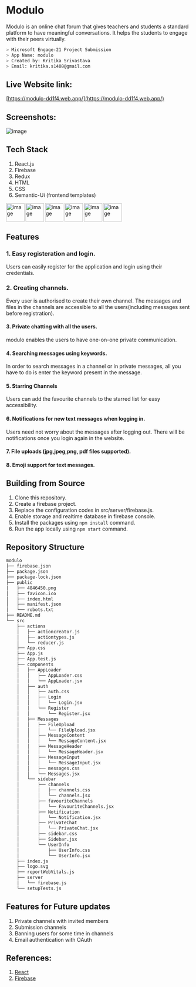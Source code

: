 # Modulo

Modulo is an online chat forum that gives teachers and students a standard platform to have meaningful conversations. It helps the students to engage with their peers virtually.

````bash
> Microsoft Engage-21 Project Submission
> App Name: modulo
> Created by: Kritika Srivastava
> Email: kritika.s1408@gmail.com
````

## Live Website link:  
[https://modulo-dd1f4.web.app/](https://modulo-dd1f4.web.app/)

## Screenshots:
<img align="center" src="https://github.com/kritika-srivastava/modulo/blob/main/image.png" alt="image" />

## Tech Stack

1. React.js 
2. Firebase
3. Redux
4. HTML
5. CSS
6. Semantic-Ui (frontend templates)


<img align="left" height="50px" src="https://icons-for-free.com/iconfiles/png/512/design+development+facebook+framework+mobile+react+icon-1320165723839064798.png" alt="image" />

<img align="left" height="50px" src="https://firebase.google.com/images/brand-guidelines/logo-vertical.png" alt="image" />

<img align="left" height="50px" src="https://cdn.iconscout.com/icon/free/png-256/redux-283024.png" alt="image" />


<img align="left" height="50px" src="https://cdn-icons-png.flaticon.com/512/919/919827.png" alt="image" />
<img  align="left" height="50px" src="https://icon-library.com/images/css-icon-png/css-icon-png-0.jpg" alt="image" />
<img  height="50px" src="https://cdn.worldvectorlogo.com/logos/semantic-ui.svg" alt="image" />

## Features
### 1. Easy registeration and login.
Users can easily register for the application and login using their credentials.
### 2. Creating channels.
Every user is authorised to create their own channel. The messages and files in the channels are accessible to all the users(including messages sent before registration).
#### 3. Private chatting with all the users.
modulo enables the users to have one-on-one private communication.

#### 4. Searching messages using keywords.
In order to search messages in a channel or in private messages, all you have to do is enter the keyword present in the message.

#### 5. Starring Channels
Users can add the favourite channels to the starred list for easy accessibility.

#### 6. Notifications for new text messages when logging in.
Users need not worry about the messages after logging out. There will be notifications once you login again in the website.

#### 7. File uploads (jpg,jpeg,png, pdf files supported).
#### 8. Emoji support for text messages.

## Building from Source
1. Clone this repository.
2. Create a firebase project.
3. Replace the configuration codes in src/server/firebase.js.
4. Enable storage and realtime database in firebase console.
5. Install the packages using `npm install` command.
6. Run the app locally using `npm start` command.

## Repository Structure
````bash
modulo
├── firebase.json
├── package.json
├── package-lock.json
├── public
│   ├── 4846450.png
│   ├── favicon.ico
│   ├── index.html
│   ├── manifest.json
│   └── robots.txt
├── README.md
└── src
    ├── actions
    │   ├── actioncreator.js
    │   ├── actiontypes.js
    │   └── reducer.js
    ├── App.css
    ├── App.js
    ├── App.test.js
    ├── components
    │   ├── AppLoader
    │   │   ├── AppLoader.css
    │   │   └── AppLoader.jsx
    │   ├── auth
    │   │   ├── auth.css
    │   │   ├── Login
    │   │   │   └── Login.jsx
    │   │   └── Register
    │   │       └── Register.jsx
    │   ├── Messages
    │   │   ├── FileUpload
    │   │   │   └── FileUpload.jsx
    │   │   ├── MessageContent
    │   │   │   └── MessageContent.jsx
    │   │   ├── MessageHeader
    │   │   │   └── MessageHeader.jsx
    │   │   ├── MessageInput
    │   │   │   └── MessageInput.jsx
    │   │   ├── messages.css
    │   │   └── Messages.jsx
    │   └── sidebar
    │       ├── channels
    │       │   ├── channels.css
    │       │   └── channels.jsx
    │       ├── favouriteChannels
    │       │   └── FavouriteChannels.jsx
    │       ├── Notification
    │       │   └── Notification.jsx
    │       ├── PrivateChat
    │       │   └── PrivateChat.jsx
    │       ├── sidebar.css
    │       ├── Sidebar.jsx
    │       └── UserInfo
    │           ├── UserInfo.css
    │           └── UserInfo.jsx
    ├── index.js
    ├── logo.svg
    ├── reportWebVitals.js
    ├── server
    │   └── firebase.js
    └── setupTests.js
````

## Features for Future updates
1. Private channels with invited members
2. Submission channels 
3. Banning users for some time in channels
4. Email authentication with OAuth


## References:

1. [React](https://reactjs.org/docs/getting-started.html)
2. [Firebase](https://firebase.google.com/docs?gclid=Cj0KCQiA7oyNBhDiARIsADtGRZb0hOGHVmG2-yh5mJUb1xW73wEfZde1c-Qti04YSkIC8CAELT1ay9IaAvy6EALw_wcB&gclsrc=aw.ds)
